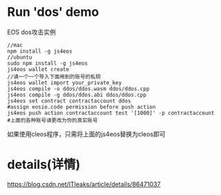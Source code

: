 # Run 'dos' demo
EOS dos攻击实例
```
//mac
npm install -g js4eos
//ubuntu
sudo npm install -g js4eos
js4eos wallet create
//请一个一个导入下面用到的账号的私钥
js4eos wallet import your_private_key
js4eos compile -o ddos/ddos.wasm ddos/ddos.cpp
js4eos compile -g ddos/ddos.abi ddos/ddos.cpp
js4eos set contract contractaccount ddos
#assign eosio.code permission before push action
js4eos push action contractaccount test '[1000]' -p contractaccount
#上面的各种账号请更改为你的真实账号
```
如果使用cleos程序，只需将上面的js4eos替换为cleos即可<br>

# details(详情)
<a href="https://blog.csdn.net/ITleaks/article/details/86471037">
https://blog.csdn.net/ITleaks/article/details/86471037
</a>

